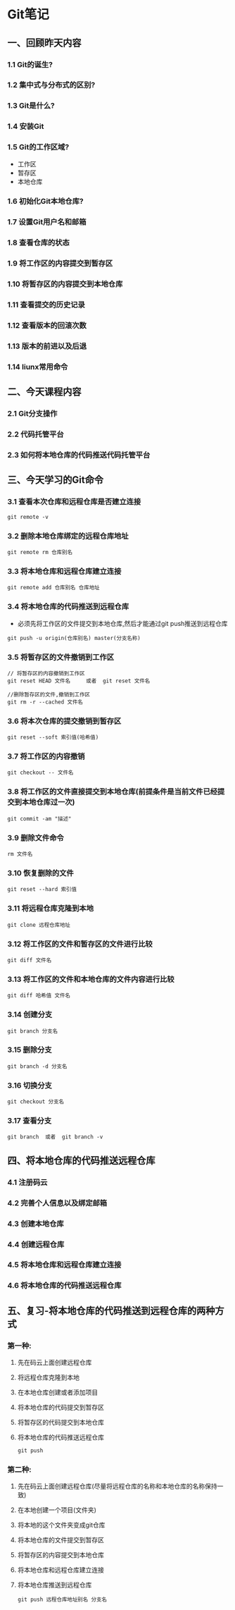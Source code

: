 # Git笔记

## 一、回顾昨天内容

### 1.1 Git的诞生?

### 1.2 集中式与分布式的区别?

### 1.3 Git是什么?

### 1.4 安装Git

### 1.5 Git的工作区域?

- 工作区
- 暂存区
- 本地仓库

### 1.6 初始化Git本地仓库?

### 1.7 设置Git用户名和邮箱

### 1.8 查看仓库的状态

### 1.9 将工作区的内容提交到暂存区

### 1.10 将暂存区的内容提交到本地仓库

### 1.11 查看提交的历史记录

### 1.12 查看版本的回滚次数

### 1.13 版本的前进以及后退

### 1.14 liunx常用命令



## 二、今天课程内容

### 2.1 Git分支操作







### 2.2 代码托管平台

### 2.3 如何将本地仓库的代码推送代码托管平台



## 三、今天学习的Git命令

### 3.1 查看本次仓库和远程仓库是否建立连接

```
git remote -v
```

### 3.2 删除本地仓库绑定的远程仓库地址

```
git remote rm 仓库别名
```

### 3.3 将本地仓库和远程仓库建立连接

```
git remote add 仓库别名 仓库地址
```

### 3.4 将本地仓库的代码推送到远程仓库

- 必须先将工作区的文件提交到本地仓库,然后才能通过git push推送到远程仓库

```
git push -u origin(仓库别名) master(分支名称)
```

### 3.5 将暂存区的文件撤销到工作区

```
// 将暂存区的内容撤销到工作区
git reset HEAD 文件名     或者  git reset 文件名

//删除暂存区的文件,撤销到工作区
git rm -r --cached 文件名
```

### 3.6 将本次仓库的提交撤销到暂存区

```
git reset --soft 索引值(哈希值)
```

### 3.7 将工作区的内容撤销

```
git checkout -- 文件名
```

### 3.8 将工作区的文件直接提交到本地仓库(前提条件是当前文件已经提交到本地仓库过一次)

```
git commit -am "描述"
```

### 3.9 删除文件命令

```
rm 文件名
```

### 3.10 恢复删除的文件

```
git reset --hard 索引值
```

### 3.11 将远程仓库克隆到本地

```
git clone 远程仓库地址
```

### 3.12 将工作区的文件和暂存区的文件进行比较

```
git diff 文件名
```

### 3.13 将工作区的文件和本地仓库的文件内容进行比较

```
git diff 哈希值 文件名
```

### 3.14 创建分支

```
git branch 分支名
```

### 3.15 删除分支

```
git branch -d 分支名
```

### 3.16 切换分支

```
git checkout 分支名
```

### 3.17 查看分支

```
git branch  或者  git branch -v
```





## 四、将本地仓库的代码推送远程仓库

### 4.1 注册码云

### 4.2 完善个人信息以及绑定邮箱

### 4.3 创建本地仓库

### 4.4 创建远程仓库

### 4.5 将本地仓库和远程仓库建立连接

### 4.6 将本地仓库的代码推送远程仓库



## 五、复习-将本地仓库的代码推送到远程仓库的两种方式

### 第一种:

1. 先在码云上面创建远程仓库

2. 将远程仓库克隆到本地

3. 在本地仓库创建或者添加项目

4. 将本地仓库的代码提交到暂存区

5. 将暂存区的代码提交到本地仓库

6. 将本地仓库的代码推送远程仓库

   ```
   git push
   ```

   



### 第二种:

 1. 先在码云上面创建远程仓库(尽量将远程仓库的名称和本地仓库的名称保持一致)

 2. 在本地创建一个项目(文件夹)

 3. 将本地的这个文件夹变成git仓库

 4. 将本地仓库的文件提交到暂存区

 5. 将暂存区的内容提交到本地仓库

 6. 将本地仓库和远程仓库建立连接

 7. 将本地仓库推送到远程仓库

    ```
    git push 远程仓库地址别名 分支名
    ```

    
